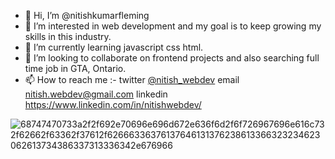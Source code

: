 - 👋 Hi, I’m @nitishkumarfleming
- 👀 I’m interested in web development and my goal is to keep growing my skills in this industry.
- 🌱 I’m currently learning javascript css html.
- 💞️ I’m looking to collaborate on frontend projects and also searching full time job in GTA, Ontario.
- 📫 How to reach me :- twitter [@nitish_webdev](https://twitter.com/nitish_webdev) 
                         email    nitish.webdev@gmail.com
                         linkedin https://www.linkedin.com/in/nitishwebdev/
                         
                        
![68747470733a2f2f692e70696e696d672e636f6d2f6f726967696e616c732f62662f63362f37612f62666336376137646131376238613366323234623062613734386337313336342e676966](https://user-images.githubusercontent.com/70490433/201386930-31f26b8b-512e-4a16-98cf-d964332c2b2e.gif)


<!---
nitishkumarfleming/nitishkumarfleming is a ✨ special ✨ repository because its `README.md` (this file) appears on your GitHub profile.
You can click the Preview link to take a look at your changes.
--->
